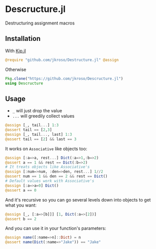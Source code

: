 # Descructure.jl

Destructuring assignment macros

## Installation

With [Kip.jl](//github.com/jkroso/Kip.jl)

```julia
@require "github.com/jkroso/Destructure.jl" @assign
```

Otherwise

```julia
Pkg.clone("https://github.com/jkroso/Descructure.jl")
using Descructure
```

## Usage

- `_` will just drop the value
- `...` will greedily collect values

```julia
@assign [_, tail...] 1:3
@assert tail == [2,3]
@assign [_, tail..., last] 1:3
@assert tail == [2] && last == 3
```

It works on `Associative` like objects too:

```julia
@assign [:a=>a, rest...] Dict(:a=>1,:b=>2)
@assert a == 1 && rest == Dict(:b=>2)
# It treats objects like Associative's
@assign [:num=>num, :den=>den, rest...] 1//2
@assert num == 1 && den == 2 && rest == Dict()
# Default values work with Associative's
@assign [:a=>a=0] Dict()
@assert a == 0
```

And it's recursive so you can go several levels down into objects to get what you want:

```julia
@assign [_, [:a=>[b]]] [1, Dict(:a=>[2])]
@assert b == 2
```

And you can use it in your function's parameters:

```julia
@assign name([:name=>n]::Dict) = n
@assert name(Dict(:name=>"Jake")) == "Jake"
```
